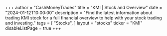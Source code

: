 +++
author = "CashMoneyTrades"
title = "KMI | Stock and Overview"
date = "2024-01-12T10:00:00"
description = "Find the latest information about trading KMI stock for a full financial overview to help with your stock trading and investing."
tags = [
   "Stocks",
]
layout = "stocks"
ticker = "KMI"
disableListPage = true
+++
